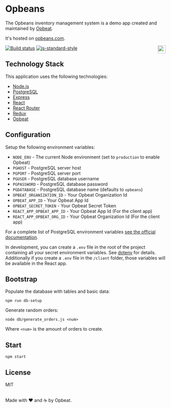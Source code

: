# Opbeans

The Opbeans inventory management system is a demo app created and
maintained by [Opbeat](https://opbeat.com).

It's hosted on [opbeans.com](http://opbeans.com).

[![Build status](https://travis-ci.org/opbeat/opbeans.svg?branch=master)](https://travis-ci.org/opbeat/opbeans)
[![js-standard-style](https://img.shields.io/badge/code%20style-standard-brightgreen.svg?style=flat)](https://github.com/feross/standard)
<a href="https://opbeat.com" title="Opbeat"><img src="http://opbeat-brand-assets.s3-website-us-east-1.amazonaws.com/svg/logo/logo.svg" align="right" height="25px"></a>

## Technology Stack

This application uses the following technologies:

- [Node.js](https://nodejs.org)
- [PostgreSQL](http://postgresql.org)
- [Express](http://expressjs.com)
- [React](https://facebook.github.io/react/)
- [React Router](https://github.com/ReactTraining/react-router)
- [Redux](https://github.com/reactjs/redux)
- [Opbeat](https://opbeat.com)

## Configuration

Setup the following environment variables:

- `NODE_ENV` - The current Node environment (set to `production` to enable Opbeat)
- `PGHOST` - PostgreSQL server host
- `PGPORT` - PostgreSQL server port
- `PGUSER` - PostgreSQL database username
- `PGPASSWORD` - PostgreSQL database password
- `PGDATABASE` - PostgreSQL database name (defaults to `opbeans`)
- `OPBEAT_ORGANIZATION_ID` - Your Opbeat Organization Id
- `OPBEAT_APP_ID` - Your Opbeat App Id
- `OPBEAT_SECRET_TOKEN` - Your Opbeat Secret Token
- `REACT_APP_OPBEAT_APP_ID` - Your Opbeat App Id (For the client app)
- `REACT_APP_OPBEAT_ORG_ID` - Your Opbeat Organization Id (For the client app)

For a complete list of PostgreSQL environment variables [see the
official
documentation](https://www.postgresql.org/docs/9.5/static/libpq-envars.html).

In development, you can create a `.env` file in the root of the project
containing all your secret environment variables. See [dotenv](https://github.com/motdotla/dotenv) for details. Additionally if you create a `.env` file in the `/client` folder, those variables will be available in the React app.

## Bootstrap

Populate the database with tables and basic data:

```
npm run db-setup
```

Generate random orders:

```
node db/generate_orders.js <num>
```

Where `<num>` is the amount of orders to create.

## Start

```
npm start
```

## License

MIT

<br>Made with ♥️ and ☕️ by Opbeat.
